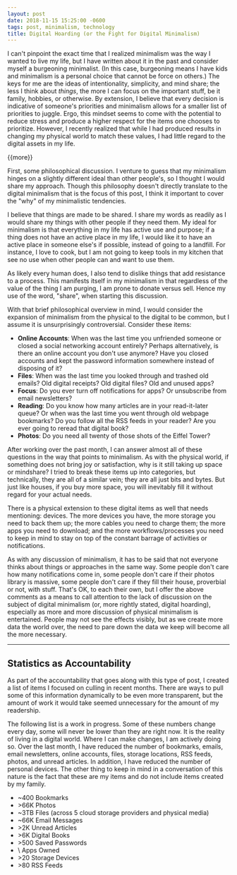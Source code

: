 ```yaml
---
layout: post
date: 2018-11-15 15:25:00 -0600
tags: post, minimalism, technology 
title: Digital Hoarding (or the Fight for Digital Minimalism)
---
```


I can't pinpoint the exact time that I realized minimalism was the way I wanted to live my life, but I have written about it in the past and consider myself a burgeoning minimalist. (In this case, burgeoning means I have kids and minimalism is a personal choice that cannot be force on others.) The keys for me are the ideas of intentionality, simplicity, and mind share; the less I think about *things*, the more I can focus on the important stuff, be it family, hobbies, or otherwise. By extension, I believe that every decision is indicative of someone's priorities and minimalism allows for a smaller list of priorities to juggle. Ergo, this mindset seems to come with the potential to reduce stress and produce a higher respect for the items one chooses to prioritize. However, I recently realized that while I had produced results in changing my physical world to match these values, I had little regard to the digital assets in my life.

{{more}}

First, some philosophical discussion. I venture to guess that my minimalism hinges on a slightly different ideal than other people's, so I thought I would share my approach. Though this philosophy doesn't directly translate to the digital minimalism that is the focus of this post, I think it important to cover the "why" of my minimalistic tendencies.

I believe that things are made to be shared. I share my words as readily as I would share my things with other people if they need them. My ideal for minimalism is that everything in my life has active use and purpose; if a thing does not have an active place in my life, I would like it to have an active place in someone else's if possible, instead of going to a landfill. For instance, I love to cook, but I am not going to keep tools in my kitchen that see no use when other people can and want to use them.

As likely every human does, I also tend to dislike things that add resistance to a process. This manifests itself in my minimalism in that regardless of the value of the thing I am purging, I am prone to donate versus sell. Hence my use of the word, "share", when starting this discussion.

With that brief philosophical overview in mind, I would consider the expansion of minimalism from the physical to the digital to be common, but I assume it is unsurprisingly controversial. Consider these items:

+ **Online Accounts**: When was the last time you unfriended someone or closed a social networking account entirely? Perhaps alternatively, is there an online account you don't use anymore? Have you closed accounts and kept the password information somewhere instead of disposing of it?
+ **Files**: When was the last time you looked through and trashed old emails? Old digital receipts? Old digital files? Old and unused apps?
+ **Focus**: Do you ever turn off notifications for apps? Or unsubscribe from email newsletters?
+ **Reading**: Do you know how many articles are in your read-it-later queue? Or when was the last time you went through old webpage bookmarks? Do you follow all the RSS feeds in your reader? Are you ever going to reread that digital book?
+ **Photos**: Do you need all twenty of those shots of the Eiffel Tower?

After working over the past month, I can answer almost all of these questions in the way that points to minimalism. As with the physical world, if something does not bring joy or satisfaction, why is it still taking up space or mindshare? I tried to break these items up into categories, but technically, they are all of a similar vein; they are all just bits and bytes. But just like houses, if you buy more space, you will inevitably fill it without regard for your actual needs.

There is a physical extension to these digital items as well that needs mentioning: devices. The more devices you have, the more storage you need to back them up; the more cables you need to charge them; the more apps you need to download; and the more workflows/processes you need to keep in mind to stay on top of the constant barrage of activities or notifications.

As with any discussion of minimalism, it has to be said that not everyone thinks about things or approaches in the same way. Some people don't care how many notifications come in, some people don't care if their photos library is massive, some people don't care if they fill their house, proverbial or not, with stuff. That's OK, to each their own, but I offer the above comments as a means to call attention to the lack of discussion on the subject of digital minimalism (or, more rightly stated, digital hoarding), especially as more and more discussion of physical minimalism is entertained. People may not see the effects visibly, but as we create more data the world over, the need to pare down the data we keep will become all the more necessary.

<hr>

## Statistics as Accountability
As part of the accountability that goes along with this type of post, I created a list of items I focused on culling in recent months. There are ways to pull some of this information dynamically to be even more transparent, but the amount of work it would take seemed unnecessary for the amount of my readership.

The following list is a work in progress. Some of these numbers change every day, some will never be lower than they are right now. It is the reality of living in a digital world. Where I can make changes, I am actively doing so. Over the last month, I have reduced the number of bookmarks, emails, email newsletters, online accounts, files, storage locations, RSS feeds, photos, and unread articles. In addition, I have reduced the number of personal devices. The other thing to keep in mind in a conversation of this nature is the fact that these are my items and do not include items created by my family.

* \~400 Bookmarks
* \>66K Photos
* \~3TB Files (across 5 cloud storage providers and physical media)
* \~66K Email Messages
* \>2K Unread Articles
* \>6K Digital Books
* \>500 Saved Passwords
* \ Apps Owned
* \>20 Storage Devices
* \>80 RSS Feeds